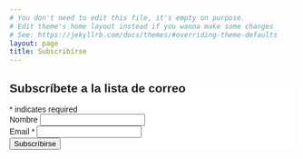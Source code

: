 ```yaml
---
# You don't need to edit this file, it's empty on purpose.
# Edit theme's home layout instead if you wanna make some changes
# See: https://jekyllrb.com/docs/themes/#overriding-theme-defaults
layout: page
title: Subscribírse
---
```

<!-- Begin MailChimp Signup Form -->
<link href="//cdn-images.mailchimp.com/embedcode/classic-10_7.css" rel="stylesheet" type="text/css">
<style type="text/css">
	#mc_embed_signup{background:#fff; clear:left; font:14px Helvetica,Arial,sans-serif; }
	/* Add your own MailChimp form style overrides in your site stylesheet or in this style block.
	   We recommend moving this block and the preceding CSS link to the HEAD of your HTML file. */
</style>
<div id="mc_embed_signup">
<form action="https://randirelen.us5.list-manage.com/subscribe/post?u=041fd1b86179e63b3a1c74f30&amp;id=3039ed09aa" method="post" id="mc-embedded-subscribe-form" name="mc-embedded-subscribe-form" class="validate" target="_blank" novalidate>
    <div id="mc_embed_signup_scroll">
	<h2>Subscríbete a la lista de correo</h2>
<div class="indicates-required"><span class="asterisk">*</span> indicates required</div>
<div class="mc-field-group">
	<label for="mce-FNAME">Nombre </label>
	<input type="text" value="" name="FNAME" class="" id="mce-FNAME">
</div>
<div class="mc-field-group">
	<label for="mce-EMAIL">Email  <span class="asterisk">*</span>
</label>
	<input type="email" value="" name="EMAIL" class="required email" id="mce-EMAIL">
</div>
	<div id="mce-responses" class="clear">
		<div class="response" id="mce-error-response" style="display:none"></div>
		<div class="response" id="mce-success-response" style="display:none"></div>
	</div>    <!-- real people should not fill this in and expect good things - do not remove this or risk form bot signups-->
    <div style="position: absolute; left: -5000px;" aria-hidden="true"><input type="text" name="b_041fd1b86179e63b3a1c74f30_3039ed09aa" tabindex="-1" value=""></div>
    <div class="clear"><input type="submit" value="Subscríbirse" name="subscribe" id="mc-embedded-subscribe" class="button"></div>
    </div>
</form>
</div>
<script type='text/javascript' src='//s3.amazonaws.com/downloads.mailchimp.com/js/mc-validate.js'></script><script type='text/javascript'>(function($) {window.fnames = new Array(); window.ftypes = new Array();fnames[1]='FNAME';ftypes[1]='text';fnames[2]='LNAME';ftypes[2]='text';fnames[0]='EMAIL';ftypes[0]='email';fnames[3]='ADDRESS';ftypes[3]='address';fnames[4]='PHONE';ftypes[4]='phone'; /*
 * Translated default messages for the $ validation plugin.
 * Locale: ES
 */
$.extend($.validator.messages, {
  required: "Este campo es obligatorio.",
  remote: "Por favor, rellena este campo.",
  email: "Por favor, escribe una dirección de correo válida",
  url: "Por favor, escribe una URL válida.",
  date: "Por favor, escribe una fecha válida.",
  dateISO: "Por favor, escribe una fecha (ISO) válida.",
  number: "Por favor, escribe un número entero válido.",
  digits: "Por favor, escribe sólo dígitos.",
  creditcard: "Por favor, escribe un número de tarjeta válido.",
  equalTo: "Por favor, escribe el mismo valor de nuevo.",
  accept: "Por favor, escribe un valor con una extensión aceptada.",
  maxlength: $.validator.format("Por favor, no escribas más de {0} caracteres."),
  minlength: $.validator.format("Por favor, no escribas menos de {0} caracteres."),
  rangelength: $.validator.format("Por favor, escribe un valor entre {0} y {1} caracteres."),
  range: $.validator.format("Por favor, escribe un valor entre {0} y {1}."),
  max: $.validator.format("Por favor, escribe un valor menor o igual a {0}."),
  min: $.validator.format("Por favor, escribe un valor mayor o igual a {0}.")
});}(jQuery));var $mcj = jQuery.noConflict(true);</script>
<!--End mc_embed_signup-->
